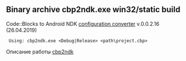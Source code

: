 
## Binary archive cbp2ndk.exe win32/static build

Code::Blocks to Android NDK [configuration converter](https://github.com/ClnViewer/Code-Blocks-Android-NDK/raw/master/cbp2ndk/dist/cbp2ndk.zip) v.0.0.2.16 (26.04.2019)

     Using: cbp2ndk.exe <Debug|Release> <path\project.cbp>

Описание работы [cbp2ndk](https://clnviewer.github.io/Code-Blocks-Android-NDK/CBP2NDK.html)

